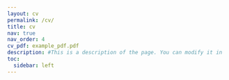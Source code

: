 ```yaml
---
layout: cv
permalink: /cv/
title: cv
nav: true
nav_order: 4
cv_pdf: example_pdf.pdf
description: #This is a description of the page. You can modify it in 'pages/_cv.md'. You can also change or remove the top pdf download button.
toc:
  sidebar: left
---
```

